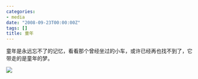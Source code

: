 ```yaml
---
categories:
- media
date: "2008-09-23T00:00:00Z"
tags: []
title: 童年
---
```


童年是永远忘不了的记忆，看看那个曾经坐过的小车，或许已经再也找不到了，它带走的是童年的梦。

![](http://1.bp.blogspot.com/_oKL9t7fM3TU/SNivCRidk4I/AAAAAAAAAcI/qt9kmWjK1qg/s400/20080808_50f13c7de160e311f596CxN5cUgvgc9o.jpg)
